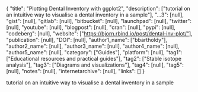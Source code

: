 {
  "title": "Plotting Dental Inventory with ggplot2",
  "description": ["tutorial on an intuitive way to visualise a dental inventory in a sample"],
  "...3": [null],
  "gist": [null],
  "gitlab": [null],
  "bitbucket": [null],
  "launchpad": [null],
  "twitter": [null],
  "youtube": [null],
  "blogpost": [null],
  "cran": [null],
  "pypi": [null],
  "codeberg": [null],
  "website": ["https://bjorn.rbind.io/post/dental-inv-plot/"],
  "publication": [null],
  "DOI": [null],
  "author1_name": ["bbartholdy"],
  "author2_name": [null],
  "author3_name": [null],
  "author4_name": [null],
  "author5_name": [null],
  "category": ["Guides"],
  "platform": [null],
  "tag1": ["Educational resources and practical guides"],
  "tag2": ["Stable isotope analysis"],
  "tag3": ["Diagrams and visualizations"],
  "tag4": [null],
  "tag5": [null],
  "notes": [null],
  "internetarchive": [null],
  "links": []
}

<!-- Generated by csv2md.R – do not edit by hand -->

tutorial on an intuitive way to visualise a dental inventory in a sample